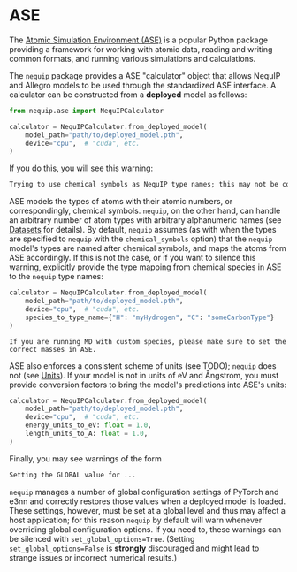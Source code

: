 ASE
===

The [Atomic Simulation Environment (ASE)](https://wiki.fysik.dtu.dk/ase/) is a popular Python package providing a framework for working with atomic data, reading and writing common formats, and running various simulations and calculations.

The `nequip` package provides a ASE "calculator" object that allows NequIP and Allegro models to be used through the standardized ASE interface. A calculator can be constructed from a **deployed** model as follows:
```python
from nequip.ase import NequIPCalculator

calculator = NequIPCalculator.from_deployed_model(
    model_path="path/to/deployed_model.pth",
    device="cpu",  # "cuda", etc.
)
```
If you do this, you will see this warning:
```txt
Trying to use chemical symbols as NequIP type names; this may not be correct for your model! To avoid this warning, please provide `species_to_type_name` explicitly
```
ASE models the types of atoms with their atomic numbers, or correspondingly, chemical symbols. `nequip`, on the other hand, can handle an arbitrary number of atom types with arbitrary alphanumeric names (see [Datasets](../guide/dataset.md) for details). By default, `nequip` assumes (as with when the types are specified to `nequip` with the `chemical_symbols` option) that the `nequip` model's types are named after chemical symbols, and maps the atoms from ASE accordingly.  If this is not the case, or if you want to silence this warning, explicitly provide the type mapping from chemical species in ASE to the `nequip` type names:
```python
calculator = NequIPCalculator.from_deployed_model(
    model_path="path/to/deployed_model.pth",
    device="cpu",  # "cuda", etc.
    species_to_type_name={"H": "myHydrogen", "C": "someCarbonType"}
)
```
```{warning}
If you are running MD with custom species, please make sure to set the correct masses in ASE.
```

ASE also enforces a consistent scheme of units (see TODO); `nequip` does not (see [Units](../guide/conventions.md#units)). If your model is not in units of eV and Ångstrom, you must provide conversion factors to bring the model's predictions into ASE's units:
```python
calculator = NequIPCalculator.from_deployed_model(
    model_path="path/to/deployed_model.pth",
    device="cpu",  # "cuda", etc.
    energy_units_to_eV: float = 1.0,
    length_units_to_A: float = 1.0,
)
```

Finally, you may see warnings of the form
```txt
Setting the GLOBAL value for ...
```
`nequip` manages a number of global configuration settings of PyTorch and e3nn and correctly restores those values when a deployed model is loaded. These settings, however, must be set at a global level and thus may affect a host application;  for this reason `nequip` by default will warn whenever overriding global configuration options.  If you need to, these warnings can be silenced with `set_global_options=True`.  (Setting `set_global_options=False` is **strongly** discouraged and might lead to strange issues or incorrect numerical results.)